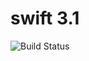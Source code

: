 # swift 3.1

![Build Status](https://travis-ci.org/cyber-dojo-languages/swift-3.1.svg?branch=master)
